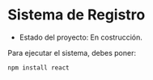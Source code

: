 <h1>Sistema de Registro</h1>

- Estado del proyecto: En costrucción.

Para ejecutar el sistema, debes poner:

`npm install react`
